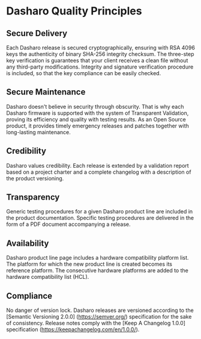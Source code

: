 # Dasharo Quality Principles

## Secure Delivery

Each Dasharo release is secured cryptographically, ensuring with RSA 4096 keys
the authenticity of binary SHA-256 integrity checksum. The three-step key
verification is guarantees that your client receives a clean file without any
third-party modifications. Integrity and signature verification procedure is
included, so that the key compliance can be easily checked.

## Secure Maintenance

Dasharo doesn't believe in security through obscurity. That is why each Dasharo
firmware is supported with the system of Transparent Validation, proving its
efficiency and quality with testing results. As an Open Source product, it
provides timely emergency releases and patches together with long-lasting
maintenance.

## Credibility

Dasharo values credibility. Each release is extended by a validation report
based on a project charter and a complete changelog with a description of the
product versioning.

## Transparency

Generic testing procedures for a given Dasharo product line are included in the
product documentation. Specific testing procedures are delivered in the form of
a PDF document accompanying a release.

## Availability

Dasharo product line page includes a hardware compatibility platform list. The
platform for which the new product line is created becomes its reference
platform. The consecutive hardware platforms are added to the hardware compatibility
list (HCL).

## Compliance

No danger of version lock. Dasharo releases are versioned according to the
[Semantic Versioning 2.0.0] (<https://semver.org/>) specification for the sake of
consistency. Release notes comply with the [Keep A Changelog 1.0.0]
specification (<https://keepachangelog.com/en/1.0.0/>).
